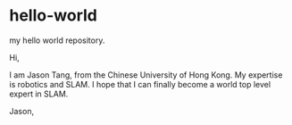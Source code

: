 # hello-world
my hello world repository.

Hi,

I am Jason Tang, from the Chinese University of Hong Kong. My expertise is robotics and SLAM. I hope that I can finally become a world top level expert in SLAM.

Jason,

